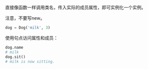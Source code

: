 
直接像函数一样调用类名，传入实际的成员属性，即可实例化一个实例。

注意，不要写new。

```Python
dog = Dog('milk', 3)
```

使用句点访问属性和成员：

```Python
dog.name
# milk
dog.sit()
# milk is now sitting.
```


